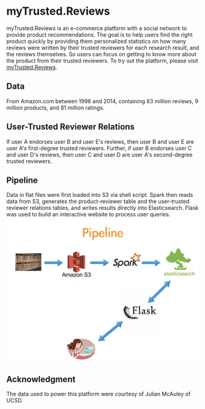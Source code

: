 # myTrusted.Reviews

myTrusted.Reviews is an e-commerce platform with a social network to provide product recommendations. The goal is to help users find the right product quickly by providing them personalized statistics on how many reviews were written by their trusted reviewers for each research result, and the reviews themselves. So users can focus on getting to know more about the product from their trusted reviewers. To try out the platform, please visit [myTrusted.Reviews](http://myTrusted.Reviews).

## Data
From Amazon.com between 1996 and 2014, containing 83 million reviews, 9 million products, and 81 million ratings. 

## User-Trusted Reviewer Relations
If user A endorses user B and user E's reviews, then user B and user E are user A's first-degree trusted reviewers. Further, if user B endorses user C and user D's reviews, then user C and user D are user A's second-degree trusted reviewers.

## Pipeline
Data in flat files were first loaded into S3 via shell script. Spark then reads data from S3, generates the product-reviewer table and the user-trusted reviewer relations tables, and writes results directly into Elasticsearch. Flask was used to build an interactive website to process user queries. 
![project pipeline](https://github.com/EmpiricalAnalysis/myTrusted.Reviews/blob/master/extra/pipeline.jpeg "Pipeline")


## Acknowledgment
The data used to power this platform were courtesy of Julian McAuley of UCSD. 
